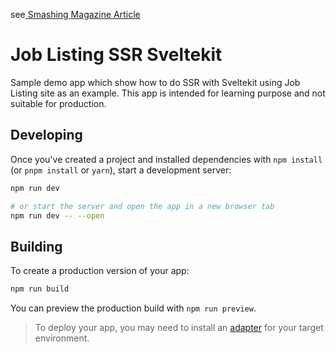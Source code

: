 see[ Smashing Magazine Article ](https://www.smashingmagazine.com/2023/06/build-server-side-rendered-svelte-apps-sveltekit/) 

# Job Listing SSR Sveltekit

Sample demo app which show how to do SSR with Sveltekit using Job Listing site as an example. This app is intended for learning purpose and not suitable for production.

## Developing

Once you've created a project and installed dependencies with `npm install` (or `pnpm install` or `yarn`), start a development server:

```bash
npm run dev

# or start the server and open the app in a new browser tab
npm run dev -- --open
```

## Building

To create a production version of your app:

```bash
npm run build
```

You can preview the production build with `npm run preview`.

> To deploy your app, you may need to install an [adapter](https://kit.svelte.dev/docs/adapters) for your target environment.

